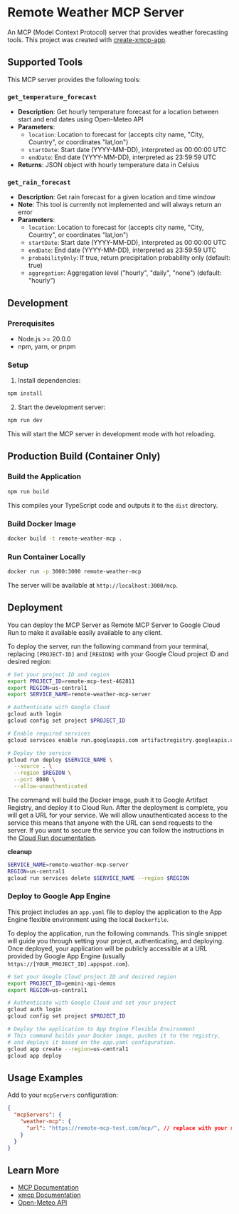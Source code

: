 # Remote Weather MCP Server

An MCP (Model Context Protocol) server that provides weather forecasting tools. This project was created with [create-xmcp-app](https://github.com/basementstudio/xmcp).

## Supported Tools

This MCP server provides the following tools:

### `get_temperature_forecast`
- **Description**: Get hourly temperature forecast for a location between start and end dates using Open-Meteo API
- **Parameters**:
  - `location`: Location to forecast for (accepts city name, "City, Country", or coordinates "lat,lon")
  - `startDate`: Start date (YYYY-MM-DD), interpreted as 00:00:00 UTC
  - `endDate`: End date (YYYY-MM-DD), interpreted as 23:59:59 UTC
- **Returns**: JSON object with hourly temperature data in Celsius

### `get_rain_forecast`
- **Description**: Get rain forecast for a given location and time window
- **Note**: This tool is currently not implemented and will always return an error
- **Parameters**:
  - `location`: Location to forecast for (accepts city name, "City, Country", or coordinates "lat,lon")
  - `startDate`: Start date (YYYY-MM-DD), interpreted as 00:00:00 UTC
  - `endDate`: End date (YYYY-MM-DD), interpreted as 23:59:59 UTC
  - `probabilityOnly`: If true, return precipitation probability only (default: true)
  - `aggregation`: Aggregation level ("hourly", "daily", "none") (default: "hourly")

## Development

### Prerequisites
- Node.js >= 20.0.0
- npm, yarn, or pnpm

### Setup
1. Install dependencies:
```bash
npm install
```

2. Start the development server:
```bash
npm run dev
```

This will start the MCP server in development mode with hot reloading.

## Production Build (Container Only)

### Build the Application
```bash
npm run build
```

This compiles your TypeScript code and outputs it to the `dist` directory.

### Build Docker Image
```bash
docker build -t remote-weather-mcp .
```

### Run Container Locally
```bash
docker run -p 3000:3000 remote-weather-mcp
```

The server will be available at `http://localhost:3000/mcp`.

## Deployment

You can deploy the MCP Server as Remote MCP Server to Google Cloud Run to make it available easily available to any client. 

To deploy the server, run the following command from your terminal, replacing `[PROJECT-ID]` and `[REGION]` with your Google Cloud project ID and desired region:

```bash
# Set your project ID and region
export PROJECT_ID=remote-mcp-test-462811
export REGION=us-central1
export SERVICE_NAME=remote-weather-mcp-server

# Authenticate with Google Cloud
gcloud auth login
gcloud config set project $PROJECT_ID

# Enable required services
gcloud services enable run.googleapis.com artifactregistry.googleapis.com cloudbuild.googleapis.com

# Deploy the service
gcloud run deploy $SERVICE_NAME \
  --source . \
  --region $REGION \
  --port 8080 \
  --allow-unauthenticated
```

The command will build the Docker image, push it to Google Artifact Registry, and deploy it to Cloud Run. After the deployment is complete, you will get a URL for your service. We will allow unauthenticated access to the service this means that anyone with the URL can send requests to the server. If you want to secure the service you can follow the instructions in the [Cloud Run documentation](https://cloud.google.com/run/docs/authenticating/service-to-service).

**cleanup**

```bash
SERVICE_NAME=remote-weather-mcp-server
REGION=us-central1
gcloud run services delete $SERVICE_NAME --region $REGION
```

### Deploy to Google App Engine

This project includes an `app.yaml` file to deploy the application to the App Engine flexible environment using the local `Dockerfile`.

To deploy the application, run the following commands. This single snippet will guide you through setting your project, authenticating, and deploying. Once deployed, your application will be publicly accessible at a URL provided by Google App Engine (usually `https://[YOUR_PROJECT_ID].appspot.com`).

```bash
# Set your Google Cloud project ID and desired region
export PROJECT_ID=gemini-api-demos
export REGION=us-central1

# Authenticate with Google Cloud and set your project
gcloud auth login
gcloud config set project $PROJECT_ID

# Deploy the application to App Engine Flexible Environment
# This command builds your Docker image, pushes it to the registry,
# and deploys it based on the app.yaml configuration.
gcloud app create --region=us-central1
gcloud app deploy
```

## Usage Examples

Add to your `mcpServers` configuration:

```json
{
  "mcpServers": {
    "weather-mcp": {
      "url": "https://remote-mcp-test.com/mcp/", // replace with your remote mcp server url
    }
  }
}
```

## Learn More

- [MCP Documentation](https://modelcontextprotocol.io/)
- [xmcp Documentation](https://xmcp.dev/docs)
- [Open-Meteo API](https://open-meteo.com/en/docs)